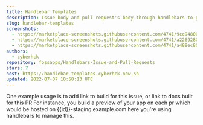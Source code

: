 ```yaml
---
title: Handlebar Templates
description: Issue body and pull request's body through handlebars to generate new bodies
slug: handlebar-templates
screenshots:
  - https://marketplace-screenshots.githubusercontent.com/4741/9cc94800-a642-11e9-9e44-3a6791c11e3b
  - https://marketplace-screenshots.githubusercontent.com/4741/a2269280-a642-11e9-819b-e0afe442db67
  - https://marketplace-screenshots.githubusercontent.com/4741/a488ec80-a642-11e9-85d4-f74be5aa0f90
authors:
  - cyberhck
repository: fossapps/Handlebars-Issue-and-Pull-Requests
stars: 7
host: https://handlebar-templates.cyberhck.now.sh
updated: 2022-07-07 10:58:13 UTC
---
```


One example usage is to add link to build for this issue, or link to docs built for this PR
For instance, you build a preview of your app on each pr which would be hosted on {{id}}-staging.example.com here you're using handlebars to manage this.
